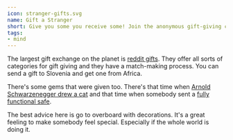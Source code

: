 ```yaml
---
icon: stranger-gifts.svg
name: Gift a Stranger
short: Give you some you receive some! Join the anonymous gift-giving competitions. 
tags:
- mind
---
```


The largest gift exchange on the planet is [reddit gifts](https://www.redditgifts.com/). They 
offer all sorts of categories for gift giving and they have a match-making process. You can
 send a gift to Slovenia and get one from Africa. 

There's some gems that were given too. There's that time when 
[Arnold Schwarzenegger drew a cat](https://www.redditgifts.com/gallery/secret-santa-2013/gift/secret-santa-revealed/) and
that time when somebody sent a [fully functional safe](https://www.redditgifts.com/gallery/secret-santa-2014/gift/whats-safe-2/).

The best advice here is go to overboard with decorations. It's a great feeling to make
somebody feel special. Especially if the whole world is doing it.
